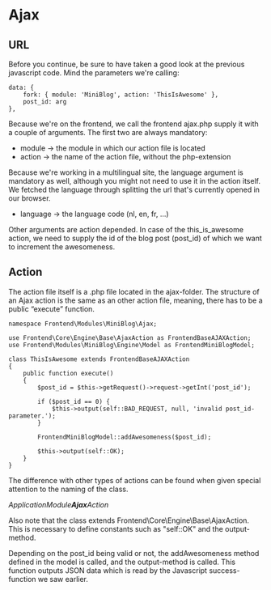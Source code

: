 # Ajax

## URL
Before you continue, be sure to have taken a good look at the previous javascript code. Mind the parameters we're calling:

```
data: {
    fork: { module: 'MiniBlog', action: 'ThisIsAwesome' },
    post_id: arg
},
```

Because we're on the frontend, we call the frontend ajax.php supply it with a couple of arguments. The first two are always mandatory:

* module    →  the module in which our action file is located
* action    → the name of the action file, without the php-extension

Because we're working in a multilingual site, the language argument is mandatory as well, although you might not need to use it in the action itself. We fetched the language through splitting the url that's currently opened in our browser.

* language    → the language code (nl, en, fr, ...)
   
Other arguments are action depended. In case of the this_is_awesome action, we need to supply the id of the blog post (post_id) of which we want to increment the awesomeness.

## Action

The action file itself is a .php file located in the ajax-folder. The structure of an Ajax action is the same as an other action file, meaning, there has to be a public “execute” function.

```
namespace Frontend\Modules\MiniBlog\Ajax;

use Frontend\Core\Engine\Base\AjaxAction as FrontendBaseAJAXAction;
use Frontend\Modules\MiniBlog\Engine\Model as FrontendMiniBlogModel;

class ThisIsAwesome extends FrontendBaseAJAXAction
{
    public function execute()
    {
        $post_id = $this->getRequest()->request->getInt('post_id');

        if ($post_id == 0) {
            $this->output(self::BAD_REQUEST, null, 'invalid post_id-parameter.');
        }

        FrontendMiniBlogModel::addAwesomeness($post_id);

        $this->output(self::OK);
    }
}
```


The difference with other types of actions can be found when given special attention to the naming of the class.

*ApplicationModule**Ajax**Action*

Also note that the class extends Frontend\Core\Engine\Base\AjaxAction. This is necessary to define constants such as "self::OK" and the output-method.

Depending on the post_id being valid or not, the addAwesomeness method defined in the model is called, and the output-method is called. This function outputs JSON data which is read by the Javascript success-function we saw earlier.
